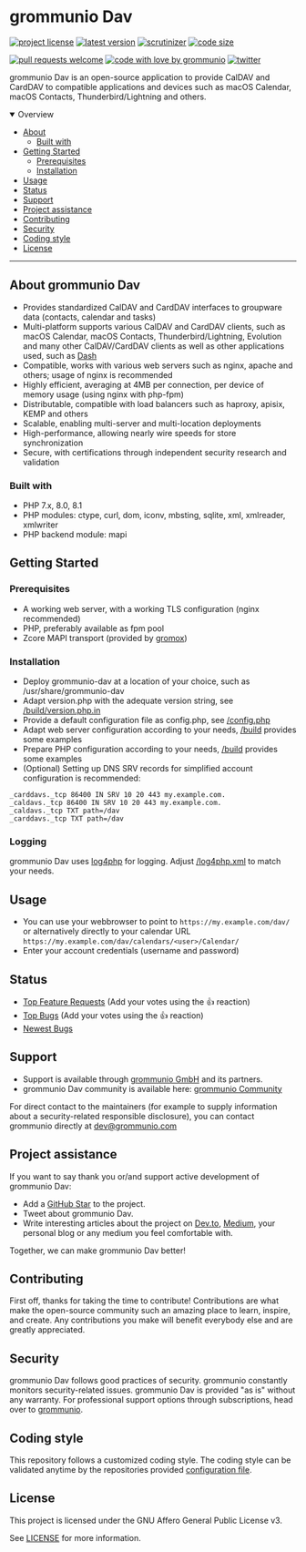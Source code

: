 # grommunio Dav

[![project license](https://img.shields.io/github/license/grommunio/grommunio-dav.svg)](LICENSE)
[![latest version](https://shields.io/github/v/tag/grommunio/grommunio-dav)](https://github.com/grommunio/grommunio-dav/tags)
[![scrutinizer](https://img.shields.io/scrutinizer/build/g/grommunio/grommunio-dav)](https://scrutinizer-ci.com/g/grommunio/grommunio-dav/)
[![code size](https://img.shields.io/github/languages/code-size/grommunio/grommunio-dav)](https://github.com/grommunio/grommunio-dav)

[![pull requests welcome](https://img.shields.io/badge/PRs-welcome-ff69b4.svg)](https://github.com/grommunio/grommunio-dav/issues?q=is%3Aissue+is%3Aopen+label%3A%22help+wanted%22)
[![code with love by grommunio](https://img.shields.io/badge/%3C%2F%3E%20with%20%E2%99%A5%20by-grommunio-ff1414.svg)](https://grommunio.com)
[![twitter](https://img.shields.io/twitter/follow/grommunio?style=social)](https://twitter.com/grommunio)

grommunio Dav is an open-source application to provide CalDAV and CardDAV to compatible applications and devices such as macOS Calendar, macOS Contacts, Thunderbird/Lightning and others.

<details open="open">
<summary>Overview</summary>

- [About](#about)
  - [Built with](#built-with)
- [Getting Started](#getting-started)
  - [Prerequisites](#prerequisites)
  - [Installation](#installation)
- [Usage](#usage)
- [Status](#status)
- [Support](#support)
- [Project assistance](#project-assistance)
- [Contributing](#contributing)
- [Security](#security)
- [Coding style](#coding-style)
- [License](#license)

</details>

---

## About grommunio Dav

- Provides standardized CalDAV and CardDAV interfaces to groupware data (contacts, calendar and tasks)
- Multi-platform supports various CalDAV and CardDAV clients, such as macOS Calendar, macOS Contacts, Thunderbird/Lightning, Evolution and many other CalDAV/CardDAV clients as well as other applications used, such as [Dash](https://get-dash.com)
- Compatible, works with various web servers such as nginx, apache and others; usage of nginx is recommended
- Highly efficient, averaging at 4MB per connection, per device of memory usage (using nginx with php-fpm)
- Distributable, compatible with load balancers such as haproxy, apisix, KEMP and others
- Scalable, enabling multi-server and multi-location deployments
- High-performance, allowing nearly wire speeds for store synchronization
- Secure, with certifications through independent security research and validation

### Built with

- PHP 7.x, 8.0, 8.1
- PHP modules: ctype, curl, dom, iconv, mbsting, sqlite, xml, xmlreader, xmlwriter
- PHP backend module: mapi

## Getting Started

### Prerequisites

- A working web server, with a working TLS configuration (nginx recommended)
- PHP, preferably available as fpm pool
- Zcore MAPI transport (provided by [gromox](https://github.com/grommunio/gromox))

### Installation

- Deploy grommunio-dav at a location of your choice, such as /usr/share/grommunio-dav
- Adapt version.php with the adequate version string, see [/build/version.php.in](/build/version.php.in)
- Provide a default configuration file as config.php, see [/config.php](/config.php)
- Adapt web server configuration according to your needs, [/build](/build) provides some examples
- Prepare PHP configuration according to your needs, [/build](/build) provides some examples
- (Optional) Setting up DNS SRV records for simplified account configuration is recommended:

```
_carddavs._tcp 86400 IN SRV 10 20 443 my.example.com.
_caldavs._tcp 86400 IN SRV 10 20 443 my.example.com.
_caldavs._tcp TXT path=/dav
_carddavs._tcp TXT path=/dav
```

### Logging

grommunio Dav uses [log4php](http://logging.apache.org/log4php/) for logging. Adjust [/log4php.xml](/log4php.xml) to match your needs.

## Usage

- You can use your webbrowser to point to ```https://my.example.com/dav/``` or alternatively directly to your calendar URL ```https://my.example.com/dav/calendars/<user>/Calendar/```
- Enter your account credentials (username and password)

## Status

- [Top Feature Requests](https://github.com/grommunio/grommunio-dav/issues?q=label%3Aenhancement+is%3Aopen+sort%3Areactions-%2B1-desc) (Add your votes using the 👍 reaction)
- [Top Bugs](https://github.com/grommunio/grommunio-dav/issues?q=is%3Aissue+is%3Aopen+label%3Abug+sort%3Areactions-%2B1-desc) (Add your votes using the 👍 reaction)
- [Newest Bugs](https://github.com/grommunio/grommunio-dav/issues?q=is%3Aopen+is%3Aissue+label%3Abug)

## Support

- Support is available through [grommunio GmbH](https://grommunio.com) and its partners.
- grommunio Dav community is available here: [grommunio Community](https://community.grommunio.com)

For direct contact to the maintainers (for example to supply information about a security-related responsible disclosure), you can contact grommunio directly at [dev@grommunio.com](mailto:dev@grommunio.com)

## Project assistance

If you want to say thank you or/and support active development of grommunio Dav:

- Add a [GitHub Star](https://github.com/grommunio/grommunio-dav) to the project.
- Tweet about grommunio Dav.
- Write interesting articles about the project on [Dev.to](https://dev.to/), [Medium](https://medium.com/), your personal blog or any medium you feel comfortable with.

Together, we can make grommunio Dav better!

## Contributing

First off, thanks for taking the time to contribute! Contributions are what make the open-source community such an amazing place to learn, inspire, and create. Any contributions you make will benefit everybody else and are greatly appreciated.

## Security

grommunio Dav follows good practices of security. grommunio constantly monitors security-related issues.
grommunio Dav is provided "as is" without any warranty. For professional support options through subscriptions, head over to [grommunio](https://grommunio.com).

## Coding style

This repository follows a customized coding style. The coding style can be validated anytime by the repositories provided [configuration file](.phpcs).

## License

This project is licensed under the GNU Affero General Public License v3.

See [LICENSE](LICENSE) for more information.
